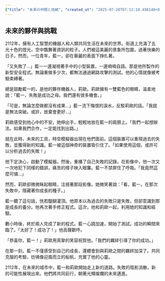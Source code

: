 ```yaml
---
{"title": "未来の仲間と挑戦", "created_at": "2025-07-20T07:12:18.498148+09:00", "pattern_id": 4, "pattern_name": "ループ脱出型", "year": 2112}
---
```


## 未來的夥伴與挑戰

2112年，擁有人工智慧的機器人和人類共同生活在未來的世界。街道上充滿了五光十色的燈光，空中飄舞著資訊的粒子。人們被這美麗的景象所包圍，過著快樂的日子。然而，一位青年，藍一，卻在華麗的表面下掙扎著。

「又失敗了…」藍一一邊凝視著手中的小型裝置，一邊喃喃自語。那是他所製作的新型安全程式。無論重做多少次，都無法通過網路攻擊的測試。他的心情就像被考驗束縛著。

總是鼓勵藍一的，是他的夥伴機器人，莉歐。莉歐擁有一雙藍色的眼睛，溫柔地說：「藍一，失敗是成功之母。我們還有很多機會。」

「可是，無論怎麼做都沒有成果…」藍一流下悔恨的淚水，反駁莉歐的話。「我就是無法突破。或許，放棄會更好…」

莉歐感受到他心中的不安。她伸出手，輕輕地放在藍一的肩膀上。「我們一起想辦法。如果我們合作，一定能找到出路。」

就在此時，未來的工具，時空模擬器出現在他們面前。這個裝置可以重現過去的失敗，並獲得新的知識。藍一被這個神奇的裝置吸引住了。「如果使用這個，或許可以分析過去的失敗！」

他下定決心，啟動了模擬器。然後，重播了自己失敗的記錄。在影像中，他一次又一次地犯下同樣的錯誤，痛苦的樣子映入眼簾。藍一不禁屏住了呼吸。「我竟然這麼可憐…」

然而，莉歐卻微微眯起眼睛，注視著那段影像。她微笑著說：「看，藍一。在那次失敗中，隱藏著你成長的種子。」

藍一聽了這句話，恍若醍醐灌頂。他原本以為過去的失敗只是失敗，但卻意識到那是成長的養分。他再次著手修正程式。這次，他和莉歐一起，利用她的知識和經驗。

數小時後，終於兩人完成了新的程式。藍一心跳加速，開始了測試。成功的瞬間來臨了。「太好了！成功了！」他高聲歡呼。

「恭喜你，藍一！」莉歐用真摯的笑容祝賀他。「我們的羈絆引導了你的成功。」

在那一刻，藍一不僅感受到自己的成長，還體會到與莉歐之間的羈絆加深了。共同克服的考驗，彷彿像迎風而立的船帆，充實了他的心靈。

2112年，在未來的城市中，藍一和莉歐開始走上新的道路。失敗的陰影消散，新的可能性展現出來。他們將共同前行，朝著光輝燦爛的未來邁進。
